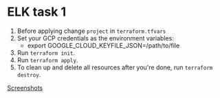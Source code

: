 # ELK task 1
1. Before applying change `project` in `terraform.tfvars` 
1. Set your GCP credentials as the environment variables:
    * export GOOGLE_CLOUD_KEYFILE_JSON=/path/to/file
1. Run `terraform init`.
1. Run `terraform apply`.
1. To clean up and delete all resources after you're done, run `terraform destroy`.

[Screenshots](Hometask1_screenshots.pdf)